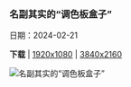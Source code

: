 ### 名副其实的“调色板盒子”

日期：2024-02-21

**下载**  |  [1920x1080](https://cn.bing.com/th?id=OHR.BrightonBoxes_ZH-CN0947219018_1920x1080.jpg)  |  [3840x2160](https://cn.bing.com/th?id=OHR.BrightonBoxes_ZH-CN0947219018_UHD.jpg)

![名副其实的“调色板盒子”](https://cn.bing.com/th?id=OHR.BrightonBoxes_ZH-CN0947219018_1920x1080.jpg "布莱顿海滩的彩虹小屋，墨尔本，维多利亚州，澳大利亚 (© Prasit photo/Getty Images)")

